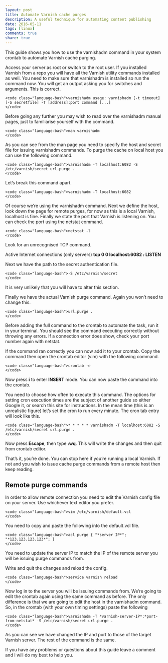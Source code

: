 ```yaml
---
layout: post
title: Automate Varnish cache purges
description: A useful technique for automating content publishing
date: 2016-05-11
tags: [linux]
comments: true
share: true
---
```


This guide shows you how to use the varnishadm command in your system crontab to automate Varnish cache purging.




Access your server as root or switch to the root user. If you installed Varnish from a repo you will have all the Varnish utility commands installed as well. You need to make sure that varnishadm is installed so run the command now. You will get an output asking you for switches and arguments. This is correct.




    
    <code class="language-bash">varnishadm usage: varnishadm [-t timeout] [-S secretfile] -T [address]:port command [...]  
    </code>





Before going any further you may wish to read over the varnishadm manual pages, just to familiarise yourself with the command.  




    
    <code class="language-bash">man varnishadm  
    </code>





As you can see from the man page you need to specify the host and secret file for issuing varnishadm commands. To purge the cache on local host you can use the following command.  




    
    <code class="language-bash">varnishadm -T localhost:6082 -S /etc/varnish/secret url.purge .  
    </code>





Let’s break this command apart.  




    
    <code class="language-bash">varnishadm -T localhost:6082  
    </code>





Of course we’re using the varnishadm command. Next we define the host, look down the page for remote purges, for now as this is a local Varnish, localhost is fine. Finally we state the port that Varnish is listening on. You can check the port using the netstat command.  




    
    <code class="language-bash">netstat -l  
    </code>





Look for an unrecognised TCP command.





Active Internet connections (only servers) **tcp 0 0 localhost:6082 _:_ LISTEN**





Next we have the path to the secret authentication file.  




    
    <code class="language-bash">-S /etc/varnish/secret
    </code>





It is very unlikely that you will have to alter this section.





Finally we have the actual Varnish purge command. Again you won’t need to change this.  




    
    <code class="language-bash">url.purge .  
    </code>





Before adding the full command to the crontab to automate the task, run it in your terminal. You should see the command executing correctly without throwing any errors. If a connection error does show, check your port number again with netstat.





If the command ran correctly you can now add it to your crontab. Copy the command then open the crontab editor (vim) with the following command.  




    
    <code class="language-bash">crontab -e  
    </code>





Now press **i** to enter **INSERT** mode. You can now paste the command into the crontab.





You need to choose how often to execute this command. The options for setting cron execution times are the subject of another guide so either Google it, or search this site for instructions. In the mean time (this is an unrealistic figure) let’s set the cron to run every minute. The cron tab entry will look like this.  




    
    <code class="language-bash">* * * * * varnishadm -T localhost:6082 -S /etc/varnish/secret url.purge .
    </code>





Now press **Escape**, then type **:wq**. This will write the changes and then quit from crontab editor.





That’s it, you’re done. You can stop here if you’re running a local Varnish. If not and you wish to issue cache purge commands from a remote host then keep reading.





## Remote purge commands





In order to allow remote connection you need to edit the Varnish config file on your server. Use whichever text editor you prefer.  




    
    <code class="language-bash">vim /etc/varnish/default.vcl  
    </code>





You need to copy and paste the following into the default.vcl file.  




    
    <code class="language-bash">acl purge { "*server IP*"; "*123.123.123.123*"; }  
    </code>





You need to update the server IP to match the IP of the remote server you will be issuing purge commands from.





Write and quit the changes and reload the config.  




    
    <code class="language-bash">service varnish reload  
    </code>





Now log in to the server you will be issuing commands from. We’re going to edit the crontab again using the same command as before. The only difference is that we are going to edit the host in the varnishadm command. So, in the crontab (with your own timing settings) paste the following  




    
    <code class="language-bash">varnishadm -T *varnish-server-IP*:*port-from-netstat* -S /etc/varnish/secret url.purge .  
    </code>





As you can see we have changed the IP and port to those of the target Varnish server. The rest of the command is the same.





If you have any problems or questions about this guide leave a comment and I will do my best to help you.
